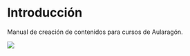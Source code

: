 # Introducción

Manual de creación de contenidos para cursos de Aularagón.

![](https://images.unsplash.com/photo-1531538606174-0f90ff5dce83?ixlib=rb-1.2.1&auto=format&fit=crop&w=1934&q=80)
